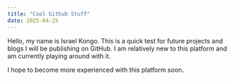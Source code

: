```yaml
---
title: "Cool Github Stuff"
date: 2025-04-25
---
```


Hello, my name is Israel Kongo. This is a quick test for future projects and blogs I will be publishing on GitHub. I am relatively new to this platform and am currently playing around with it.

I hope to become more experienced with this platform soon.
